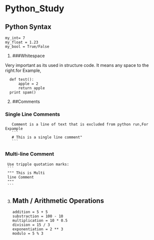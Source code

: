 # Python_Study

## Python Syntax
```
my_int= 7
my_float = 1.23
my_bool = True/False
```
1. ###Whitespace

Very important as its used in structure code.
It means any space to the right.for Example,
```
  def test():
      apple = 2
      return apple
  print spam()
```
2. ##Comments
  ### Single Line Comments

       Comment is a line of text that is excluded from python run,For Expample
       ```
       # This is a single line comment"
       ```
  ### Multi-line Comment

     Use tripple quotation marks:
     ```
     """ This is Multi
     line Comment 
     """
     ```

3. ## Math / Arithmetic Operations
    ```
    addition = 5 + 5
    substraction = 100 - 10
    multiplication = 10 * 0.5
    division = 15 / 3
    exponentiation = 2 ** 3
    modulo = 5 % 3
    ```


